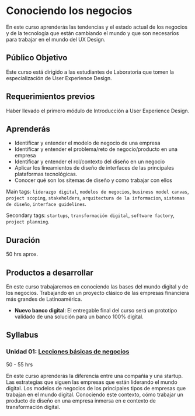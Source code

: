 # Conociendo los negocios

En este curso aprenderás las tendencias y el estado actual de los negocios y de
la tecnología que están cambiando el mundo y que son necesarios para trabajar en
el mundo del UX Design.

## Público Objetivo

Este curso está dirigido a las estudiantes de Laboratoria que tomen la
especialización de User Experience Design.

## Requerimientos previos

Haber llevado el primero módulo de Introducción a User Experience Design.

## Aprenderás

- Identificar y entender el modelo de negocio de una empresa
- Identificar y entender el problema/reto de negocio/producto en una empresa
- Identificar y entender el rol/contexto del diseño en un negocio
- Aplicar los lineamientos de diseño de interfaces de las principales
  plataformas tecnológicas.
- Conocer qué son los sitemas de diseño y como trabajar con ellos

Main tags: `liderazgo digital`, `modelos de negocios`, `business model canvas`,
`project scoping`, `stakeholders`, `arquitectura de la informacion`, `sistemas
de diseño`, `interface guidelines`.

Secondary tags: `startups`, `transformación digital`, `software factory`,
`project planning`.

## Duración

50 hrs aprox.

## Productos a desarrollar

En este curso trabajaremos en conociendo las bases del mundo digital y de los
negocios. Trabajando en un proyecto clásico de las empresas financiera más
grandes de Latinoamérica.

- **Nuevo banco digital**: El entregable final del curso será un prototipo
  validado de una solución para un banco 100% digital.

## Syllabus

### Unidad 01: [Lecciones básicas de negocios](01-business-basics)

50 - 55 hrs

En este curso aprenderás la diferencia entre una compañia y una startup. Las
estrategias que siguen las empresas que están liderando el mundo digital. Los
modelos de negocios de los principales tipos de empresas que trabajan en el
mundo digital. Conociendo este contexto, cómo trabajar un producto de diseño en
una empresa inmersa en e contexto de transformación digital.